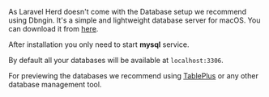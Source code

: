 As Laravel Herd doesn't come with the Database setup we recommend using Dbngin. It's a simple and lightweight database server for macOS. You can download it from [here](https://dbngin.com/).

After installation you only need to start __mysql__ service.

By default all your databases will be available at `localhost:3306`.

For previewing the databases we recommend using [TablePlus](https://tableplus.com/) or any other database management tool.
